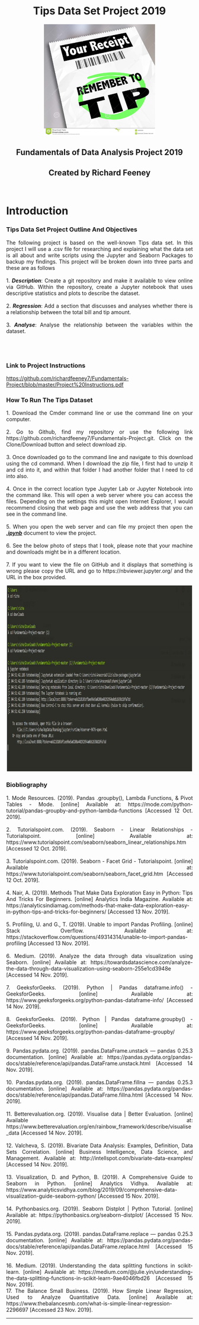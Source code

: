 <h1 align ="center">Tips Data Set Project 2019</h1>

<p align ="center"><img src="images/tips.jpg" alt="Remember to Tip" width="300" height="300" title="Tip"/></p>

<h2 align ="center">Fundamentals of Data Analysis Project 2019</h2>
<h2 align ="center">Created by Richard Feeney</h2>
<br>

# Introduction

### Tips Data Set Project Outline And Objectives
<div align="justify"> The following project is based on the well-known Tips data set. In this project I will use a .csv file for researching and explaining what the data set is all about and write scripts using the Jupyter and Seaborn Packages to backup my findings. This project will be broken down into three parts and these are as follows</div><br>

<div align="justify">
1. <b><i>Description</i></b>: Create a git repository and make it available to view online via GitHub. Within the repository, create a Jupyter notebook that uses descriptive statistics and plots to describe the dataset.<br><br>
2. <b><i>Regression</i></b>: Add a section that discusses and analyses whether there is a relationship between the total bill and tip amount. <br><br>
3. <b><i>Analyse</i></b>: Analyse the relationship between the
variables within the dataset.<br><br>
</div>
<br><br>

### Link to Project Instructions
https://github.com/richardfeeney7/Fundamentals-Project/blob/master/Project%20Instructions.pdf


### How To Run The Tips Dataset
<div align="justify">
1. Download the Cmder command line or use the command line on your computer.<br><br>
2. Go to Github, find my repository or use the following link https://github.com/richardfeeney7/Fundamentals-Project.git. Click on the Clone/Download button and select download zip. <br><br>
3. Once downloaded go to the command line and navigate to this  download using the cd command. When I download the zip file, I first had to unzip it and cd into it, and within that folder I had another folder that I need to cd into also.<br><br>
4. Once in the correct location type Jupyter Lab or Jupyter Notebook into the command like. This will open a web server where you can access the files. Depending on the settings this might open Internet Explorer, I would recommend closing that web page and use the web address that you can see in the command line. <br><br>
5. When you open the web server and can file my project then open the <u><b><i>.ipynb</i></b></u> document to view the project. <br><br>
6. See the below photo of steps that I took, please note that your machine and downloads might be in a different location.<br><br>
7. If you want to view the file on GitHub and it displays that something is wrong please copy the URL and go to https://nbviewer.jupyter.org/ and the URL in the box provided. 

<p align ="center"><img src="images/CLI.JPG" alt="Command Line" width="500" height="500" title="CLI"/></p>
</div>

### Biobliography
<div align="justify">
1. Mode Resources. (2019). Pandas .groupby(), Lambda Functions, & Pivot Tables - Mode. [online] Available at: https://mode.com/python-tutorial/pandas-groupby-and-python-lambda-functions [Accessed 12 Oct. 2019].<br><br>
2. Tutorialspoint.com. (2019). Seaborn - Linear Relationships - Tutorialspoint. [online] Available at: https://www.tutorialspoint.com/seaborn/seaborn_linear_relationships.htm [Accessed 12 Oct. 2019].<br><br>
3. Tutorialspoint.com. (2019). Seaborn - Facet Grid - Tutorialspoint. [online] Available at: https://www.tutorialspoint.com/seaborn/seaborn_facet_grid.htm [Accessed 12 Oct. 2019].<br><br>
4. Nair, A. (2019). Methods That Make Data Exploration Easy in Python: Tips And Tricks For Beginners. [online] Analytics India Magazine. Available at: https://analyticsindiamag.com/methods-that-make-data-exploration-easy-in-python-tips-and-tricks-for-beginners/ [Accessed 13 Nov. 2019].<br><br>
5. Profiling, U. and G., T. (2019). Unable to import Pandas Profiling. [online] Stack Overflow. Available at: https://stackoverflow.com/questions/49314314/unable-to-import-pandas-profiling [Accessed 13 Nov. 2019].<br><br>
6. Medium. (2019). Analyze the data through data visualization using Seaborn. [online] Available at: https://towardsdatascience.com/analyze-the-data-through-data-visualization-using-seaborn-255e1cd3948e [Accessed 14 Nov. 2019].<br><br>
7. GeeksforGeeks. (2019). Python | Pandas dataframe.info() - GeeksforGeeks. [online] Available at: https://www.geeksforgeeks.org/python-pandas-dataframe-info/ [Accessed 14 Nov. 2019].<br><br>
8. GeeksforGeeks. (2019). Python | Pandas dataframe.groupby() - GeeksforGeeks. [online] Available at: https://www.geeksforgeeks.org/python-pandas-dataframe-groupby/ [Accessed 14 Nov. 2019].<br><br>
9. Pandas.pydata.org. (2019). pandas.DataFrame.unstack — pandas 0.25.3 documentation. [online] Available at: https://pandas.pydata.org/pandas-docs/stable/reference/api/pandas.DataFrame.unstack.html [Accessed 14 Nov. 2019].<br><br>
10. Pandas.pydata.org. (2019). pandas.DataFrame.fillna — pandas 0.25.3 documentation. [online] Available at: https://pandas.pydata.org/pandas-docs/stable/reference/api/pandas.DataFrame.fillna.html [Accessed 14 Nov. 2019].<br><br>
11. Betterevaluation.org. (2019). Visualise data | Better Evaluation. [online] Available at: https://www.betterevaluation.org/en/rainbow_framework/describe/visualise_data [Accessed 14 Nov. 2019].<br><br>
12. Valcheva, S. (2019). Bivariate Data Analysis: Examples, Definition, Data Sets Correlation. [online] Business Intelligence, Data Science, and Management. Available at: http://intellspot.com/bivariate-data-examples/ [Accessed 14 Nov. 2019].<br><br>
13. Visualization, D. and Python, B. (2019). A Comprehensive Guide to Seaborn in Python. [online] Analytics Vidhya. Available at: https://www.analyticsvidhya.com/blog/2019/09/comprehensive-data-visualization-guide-seaborn-python/ [Accessed 15 Nov. 2019].<br><br>
14. Pythonbasics.org. (2019). Seaborn Distplot | Python Tutorial. [online] Available at: https://pythonbasics.org/seaborn-distplot/ [Accessed 15 Nov. 2019].<br><br>
15. Pandas.pydata.org. (2019). pandas.DataFrame.replace — pandas 0.25.3 documentation. [online] Available at: https://pandas.pydata.org/pandas-docs/stable/reference/api/pandas.DataFrame.replace.html [Accessed 15 Nov. 2019].<br><br>
16. Medium. (2019). Understanding the data splitting functions in scikit-learn. [online] Available at: https://medium.com/@julie.yin/understanding-the-data-splitting-functions-in-scikit-learn-9ae4046fbd26 [Accessed 15 Nov. 2019].<br>
17. The Balance Small Business. (2019). How Simple Linear Regression, Used to Analyze Quantitative Data. [online] Available at: https://www.thebalancesmb.com/what-is-simple-linear-regression-2296697 [Accessed 23 Nov. 2019].<br>
</div>

<hr>


